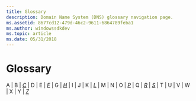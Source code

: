 ```yaml
---
title: Glossary
description: Domain Name System (DNS) glossary navigation page.
ms.assetid: 8677cd12-479d-46c2-9611-6864789feba1
ms.author: windowssdkdev
ms.topic: article
ms.date: 05/31/2018
---
```


# Glossary

A \| B \| [*C*](c-gly.md) \| D \| E \| [*F*](f-gly.md) \| G \| [*H*](h-gly.md) \| I \| J \| K \| [*L*](l-gly.md) \| M \| N \| O \| [*P*](p-gly.md) \| Q \| [*R*](r-gly.md) \| [*S*](s-gly.md) \| T \| U \| V \| W \| X \| Y \| [*Z*](z-gly.md)

 

 




